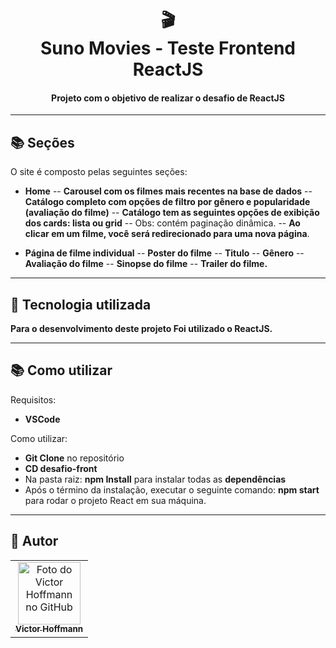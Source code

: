 <h1 align="center">
  🎬<br>Suno Movies - Teste Frontend ReactJS
</h1>

<h4 align="center">
  Projeto com o objetivo de realizar o desafio de ReactJS
</h4>

---

## 📚 Seções
O site é composto pelas seguintes seções:
- **Home**
-- **Carousel com os filmes mais recentes na base de dados** 
-- **Catálogo completo com opções de filtro por gênero e popularidade (avaliação do filme)**
-- **Catálogo tem as seguintes opções de exibição dos cards: lista ou grid**
-- Obs: contém paginação dinâmica.
-- **Ao clicar em um filme, você será redirecionado para uma nova página**.

- **Página de filme individual** 
-- **Poster do filme**
-- **Titulo**
-- **Gênero**
-- **Avaliação do filme**
-- **Sinopse do filme**
-- **Trailer do filme.**

---

## 💼 Tecnologia utilizada
**Para o desenvolvimento deste projeto Foi utilizado o ReactJS.**

---

## 📚 Como utilizar
Requisitos:
- **VSCode**


Como utilizar:
- **Git Clone** no repositório
- **CD desafio-front**
- Na pasta raiz: **npm Install** para instalar todas as **dependências**
- Após o término da instalação, executar o seguinte comando: **npm start** para rodar o projeto React em sua máquina.

---

## 🚀 Autor<br>
<table>
  <tr>
    <td align="center">
      <a href="https://github.com/victorhoffmann">
        <img src="https://avatars.githubusercontent.com/u/55602555?v=4" width="100px;" alt="Foto do Victor Hoffmann no GitHub"/><br>
        <sub>
          <b>Victor Hoffmann</b>
        </sub>
      </a><br>
    </td>
</table>